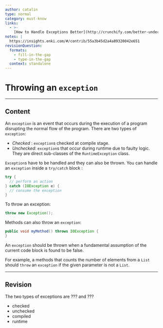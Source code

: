 ```yaml
---
author: catalin
type: normal
category: must-know
links:
  - >-
    [How to Handle Exceptions Better](http://crunchify.com/better-understanding-on-checked-vs-unchecked-exceptions-how-to-handle-exception-better-way-in-java/){website}
notes: |
  https://insights.enki.com/#/contrib/55a3b45d2a4a89320042e651
revisionQuestion:
  formats:
    - fill-in-the-gap
    - type-in-the-gap
  context: standalone
---
```


# Throwing an `exception`

---

## Content

An `exception` is an event that occurs during the execution of a program disrupting the normal flow of the program.
There are two types of `exception`:

- *Checked* : `exception`s checked at compile stage.
- *Unchecked*: `exception`s that occur during runtime due to faulty logic. They are direct sub-classes of the `RuntimeException` class.

`Exception`s have to be handled and they can also be thrown. You can handle an `exception` inside a `try/catch` block :  

```java
try {
  // perform an action
} catch (IOException e) {
  // consume the exception
}
```

To throw an exception:

```java
throw new Exception();
```

Methods can also throw an `exception`:

```java
public void myMethod() throws IOException {
}
```

An `exception` should be thrown when a fundamental assumption of the current code block is found to be false. 

For example, a methods that counts the number of elements from a `List` should `throw` an `exception` if the given parameter is not a `List`.

---

## Revision

The two types of exceptions are ??? and ???

- checked
- unchecked
- compiled
- runtime